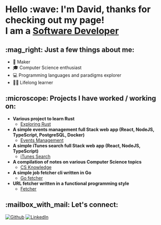 <h1>Hello :wave: I'm David, thanks for checking out my page! <br/>I am a <a href="https://github.com/davidc6">Software Developer</a>

<h2>:mag_right: Just a few things about me:</h2>

- :hammer: Maker
- :mortar_board: Computer Science enthusiast
- :computer: Programming languages and paradigms explorer
- :student: Lifelong learner

<h2>:microscope: Projects I have worked / working on:</h2>

- <b>Various project to learn Rust</b>
  - [Exploring Rust](https://github.com/davidc6/exploring_rust)
- <b>A simple events management full Stack web app (React, NodeJS, TypeScript, PostgreSQL, Docker)</b>
  - [Events Management](https://github.com/davidc6/events-management)
- <b>A simple iTunes search full Stack web app (React, NodeJS, TypeScript)</b>
  - [iTunes Search](https://github.com/davidc6/itunes-search)
- <b>A compilation of notes on various Computer Science topics</b>
  - [CS Knowledge](https://github.com/davidc6/cs-knowledge)
- <b>A simple job fetcher cli written in Go</b>
  - [Go fetcher](https://github.com/davidc6/go-fetcher)
- <b>URL fetcher written in a functional programming style</b>
  - [Fetcher](https://github.com/davidc6/fetcher)

<h2>:mailbox_with_mail: Let's connect:</h2>

<a href="https://github.com/davidc6" target="_blank"><img alt="Github" src="https://img.shields.io/badge/GitHub-%2312100E.svg?&style=for-the-badge&logo=Github&logoColor=white" /></a> <a href="https://www.linkedin.com/in/david-chubabriya" target="_blank"><img alt="LinkedIn" src="https://img.shields.io/badge/linkedin-%230077B5.svg?&style=for-the-badge&logo=linkedin&logoColor=white" /></a>
